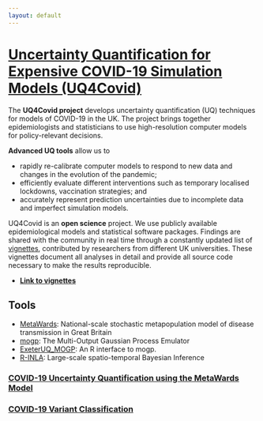 ```yaml
---
layout: default
---
```


# [Uncertainty Quantification for Expensive COVID-19 Simulation Models (UQ4Covid)](index)

The __UQ4Covid project__ develops uncertainty quantification (UQ) techniques for models of COVID-19 in the UK.
The project brings together epidemiologists and statisticians to use high-resolution computer models for policy-relevant decisions. 

__Advanced UQ tools__ allow us to 

- rapidly re-calibrate computer models to respond to new data and changes in
  the evolution of the pandemic;
- efficiently evaluate different interventions such as temporary localised
  lockdowns, vaccination strategies; and
- accurately represent prediction uncertainties due to incomplete data and
  imperfect simulation models.

UQ4Covid is an __open science__ project. We use publicly available
epidemiological models and statistical software packages. Findings are
shared with the community in real time through a constantly updated list of
[vignettes](vignettes), contributed by researchers from different UK
universities. These vignettes document all analyses in detail and provide all
source code necessary to make the results reproducible. 

- [**Link to vignettes**](vignettes)


## Tools

- [MetaWards](https://metawards.org/): National-scale stochastic metapopulation model of disease transmission in Great Britain
- [mogp](https://mogp-emulator.readthedocs.io): The Multi-Output Gaussian Process Emulator
- [ExeterUQ_MOGP](https://bayesexeter.github.io/ExeterUQ_MOGP/): An R interface to mogp.
- [R-INLA](https://www.r-inla.org): Large-scale spatio-temporal Bayesian Inference 






### [COVID-19 Uncertainty Quantification using the MetaWards Model](index-uq-metawards)

### [COVID-19 Variant Classification](index-variant-classification)

